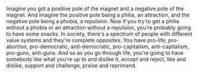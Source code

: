  Imagine you got a positive pole of the magnet and a negative pole of the magnet. And imagine the positive pole being a philia, an attraction, and the negative pole being a phobia, a repulsion. Now if you try to get a philia without a phobia or an attraction without a repulsion, you're probably going to have some snacks. In society, there's a spectrum of people with different value systems and they're complete opposites. You have pro-life, pro-abortion, pro-democratic, anti-democratic, pro-capitalism, anti-capitalism, pro-guns, anti-guns. And so as you go through life, you're going to have somebody like what you're up to and dislike it, accept and reject, like and dislike, support and challenge, praise and reprimand.